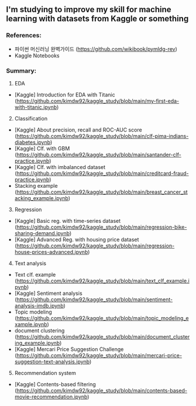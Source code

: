 ## I'm studying to improve my skill for machine learning with datasets from Kaggle or something

### References:
- 파이썬 머신러닝 완벽가이드 (https://github.com/wikibook/pymldg-rev)
- Kaggle Notebooks

### Summary:
1. EDA
- [Kaggle] Introduction for EDA with Titanic (https://github.com/kimdw92/kaggle_study/blob/main/my-first-eda-with-titanic.ipynb)

2. Classification
- [Kaggle] About precision, recall and ROC-AUC score (https://github.com/kimdw92/kaggle_study/blob/main/clf-pima-indians-diabetes.ipynb)
- [Kaggle] Clf. with GBM (https://github.com/kimdw92/kaggle_study/blob/main/santander-clf-practice.ipynb)
- [Kaggle] Clf. with imbalanced dataset (https://github.com/kimdw92/kaggle_study/blob/main/creditcard-fraud-practice.ipynb)
- Stacking example (https://github.com/kimdw92/kaggle_study/blob/main/breast_cancer_stacking_example.ipynb)

3. Regression
- [Kaggle] Basic reg. with time-series dataset (https://github.com/kimdw92/kaggle_study/blob/main/regression-bike-sharing-demand.ipynb)
- [Kaggle] Advanced Reg. with housing price dataset (https://github.com/kimdw92/kaggle_study/blob/main/regression-house-prices-advanced.ipynb)

4. Text analysis
- Text clf. example (https://github.com/kimdw92/kaggle_study/blob/main/text_clf_example.ipynb)
- [Kaggle] Sentiment analysis (https://github.com/kimdw92/kaggle_study/blob/main/sentiment-analysis-imdb.ipynb)
- Topic modeling (https://github.com/kimdw92/kaggle_study/blob/main/topic_modeling_example.ipynb)
- document clustering (https://github.com/kimdw92/kaggle_study/blob/main/document_clustering_example.ipynb)
- [Kaggle] Mercari Price Suggestion Challenge (https://github.com/kimdw92/kaggle_study/blob/main/mercari-price-suggestion-text-analysis.ipynb)

5. Recommendation system
- [Kaggle] Contents-based filtering (https://github.com/kimdw92/kaggle_study/blob/main/contents-based-movie-recommendation.ipynb)
